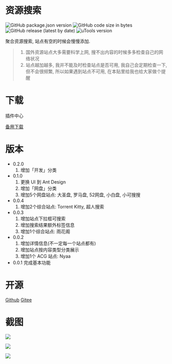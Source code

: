 # 资源搜索
![GitHub package.json version](https://img.shields.io/github/package-json/v/LanyuanXiaoyao-Studio/utools-torrent?label=%E4%BB%A3%E7%A0%81%E7%89%88%E6%9C%AC)
![GitHub code size in bytes](https://img.shields.io/github/languages/code-size/LanyuanXiaoyao-Studio/utools-torrent?label=%E4%BB%A3%E7%A0%81%E4%BD%93%E7%A7%AF)
![GitHub release (latest by date)](https://img.shields.io/github/v/release/LanyuanXiaoyao-Studio/utools-torrent?label=%E5%8F%91%E5%B8%83%E7%89%88%E6%9C%AC)
![uTools version](https://img.shields.io/badge/uTools%20%E7%89%88%E6%9C%AC-%3E%3D1.1.3-green)

聚合资源搜索, 站点有空的时候会慢慢添加.

> 1. 国外资源站点大多需要科学上网, 搜不出内容的时候多多检查自己的网络状况
> 2. 站点越加越多, 我并不能及时检查站点是否可用, 我自己会定期检查一下, 但不会很频繁, 所以如果遇到站点不可用, 在本贴里给我也给大家做个提醒

# 下载
插件中心

[备用下载](https://github.com/LanyuanXiaoyao-Studio/utools-torrent/releases)

# 版本
- 0.2.0
  1. 增加「开发」分类
- 0.1.0
  1. 更换 UI 到 Ant Design
  2. 增加「网盘」分类
  3. 增加5个网盘站点: 大圣盘, 罗马盘, 52网盘, 小白盘, 小可搜搜
- 0.0.4
  1. 增加2个综合站点: Torrent Kitty, 超人搜索
- 0.0.3
  1. 增加站点下拉框可搜索
  2. 增加搜索结果额外标签信息
  3. 增加1个综合站点: 雨花阁
- 0.0.2  
  1. 增加详情信息(不一定每一个站点都有)
  2. 增加站点按内容类型分类展示
  3. 增加1个 ACG 站点: Nyaa
- 0.0.1 
完成基本功能

# 开源
[Github](https://github.com/LanyuanXiaoyao-Studio/utools-torrent)
[Gitee](https://gitee.com/LanyuanXiaoyao-Studio/utools-torrent)

# 截图
![](https://s1.ax1x.com/2020/07/08/UVHJ0I.png)

![](https://s1.ax1x.com/2020/07/08/UVHX9O.png)

![](https://s1.ax1x.com/2020/07/08/UVbMEq.png)
